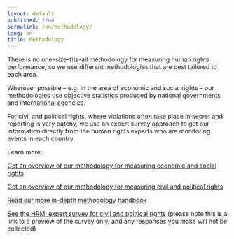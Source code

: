 ```yaml
---
layout: default
published: true
permalink: /en/methodology/
lang: en
title: Methodology
---
```


There is no one-size-fits-all methodology for measuring human rights performance, so we use different methodologies that are best tailored to each area.

Wherever possible – e.g. in the area of economic and social rights – our methodologies use objective statistics produced by national governments and international agencies.

For civil and political rights, where violations often take place in secret and reporting is very patchy, we use an expert survey approach to get our information directly from the human rights experts who are monitoring events in each country.

Learn more:

[Get an overview of our methodology for measuring economic and social rights](https://humanrightsmeasurement.org//methodology/measuring-economic-social-rights/)

[Get an overview of our methodology for measuring civil and political rights](https://humanrightsmeasurement.org//methodology/measuring-civil-political-rights/)

[Read our more in-depth methodology handbook](https://humanrightsmeasurement.org/wp-content/uploads/2018/03/HRMI-Methodology-Note-2018.pdf)

[See the HRMI expert survey for civil and political rights](https://ugeorgia.qualtrics.com/jfe/preview/SV_d71YagJrGqcMq4R?Q_CHL=preview) (please note this is a link to a preview of the survey only, and any responses you make will not be collected)
